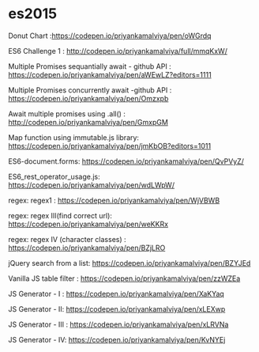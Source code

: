 # es2015

Donut Chart :https://codepen.io/priyankamalviya/pen/oWGrdq


ES6 Challenge 1 : http://codepen.io/priyankamalviya/full/mmqKxW/

Multiple Promises sequantially await - github API : https://codepen.io/priyankamalviya/pen/aWEwLZ?editors=1111

Multiple Promises concurrently await -github API : https://codepen.io/priyankamalviya/pen/Omzxpb

Await multiple promises using .all() : http://codepen.io/priyankamalviya/pen/GmxpGM

Map function using immutable.js library: https://codepen.io/priyankamalviya/pen/jmKbOB?editors=1011

ES6-document.forms: https://codepen.io/priyankamalviya/pen/QvPVyZ/

ES6_rest_operator_usage.js: https://codepen.io/priyankamalviya/pen/wdLWpW/

regex: regex1 : https://codepen.io/priyankamalviya/pen/WjVBWB

regex: regex III(find correct url): https://codepen.io/priyankamalviya/pen/weKKRx

regex: regex IV (character classes) : https://codepen.io/priyankamalviya/pen/BZjLRO

jQuery search from a list: https://codepen.io/priyankamalviya/pen/BZYJEd

Vanilla JS table filter : https://codepen.io/priyankamalviya/pen/zzWZEa

JS Generator - I : https://codepen.io/priyankamalviya/pen/XaKYaq

JS Generator - II: https://codepen.io/priyankamalviya/pen/xLEXwp

JS Generator - III : https://codepen.io/priyankamalviya/pen/xLRVNa

JS Generator - IV: https://codepen.io/priyankamalviya/pen/KvNYEj
